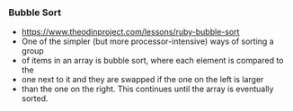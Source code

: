 ### Bubble Sort
- https://www.theodinproject.com/lessons/ruby-bubble-sort
- One of the simpler (but more processor-intensive) ways of sorting a group
- of items in an array is bubble sort, where each element is compared to the
- one next to it and they are swapped if the one on the left is larger
- than the one on the right. This continues until the array is eventually sorted.
